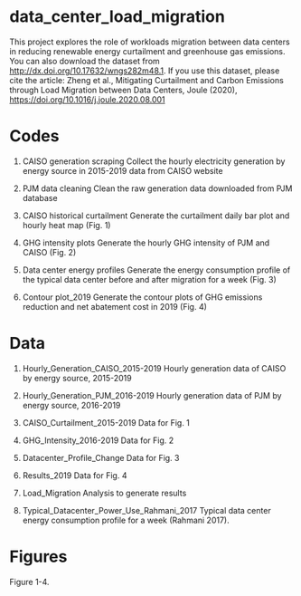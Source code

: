 # data_center_load_migration

This project explores the role of workloads migration between data centers in reducing renewable energy curtailment and greenhouse gas emissions. You can also download the dataset from http://dx.doi.org/10.17632/wngs282m48.1. If you use this dataset, please cite the article: Zheng et al., Mitigating Curtailment and Carbon Emissions through Load Migration between Data Centers, Joule (2020), https://doi.org/10.1016/j.joule.2020.08.001

# Codes

1. CAISO generation scraping 
Collect the hourly electricity generation by energy source in 2015-2019 data from CAISO website 

2. PJM data cleaning
Clean the raw generation data downloaded from PJM database

3. CAISO historical curtailment
Generate the curtailment daily bar plot and hourly heat map (Fig. 1)

4. GHG intensity plots
Generate the hourly GHG intensity of PJM and CAISO (Fig. 2)

5. Data center energy profiles
Generate the energy consumption profile of the typical data center before and after migration for a week (Fig. 3)

6. Contour plot_2019
Generate the contour plots of GHG emissions reduction and net abatement cost in 2019 (Fig. 4)


# Data

1. Hourly_Generation_CAISO_2015-2019
Hourly generation data of CAISO by energy source, 2015-2019

2. Hourly_Generation_PJM_2016-2019
Hourly generation data of PJM by energy source, 2016-2019

3. CAISO_Curtailment_2015-2019
Data for Fig. 1

4. GHG_Intensity_2016-2019 
Data for Fig. 2

5. Datacenter_Profile_Change
Data for Fig. 3

6. Results_2019
Data for Fig. 4

7. Load_Migration
Analysis to generate results

8. Typical_Datacenter_Power_Use_Rahmani_2017
Typical data center energy consumption profile for a week (Rahmani 2017).


# Figures

  Figure 1-4.
